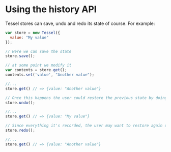 # Using the history API

Tessel stores can save, undo and redo its state of course. For example:

```js
var store = new Tessel({
  value: "My value"
});

// Here we can save the state
store.save();

// at some point we modify it
var contents = store.get();
contents.set('value', "Another value");

//...
store.get() // => {value: "Another value"}

// Once this happens the user could restore the previous state by doing
store.undo();

//...
store.get() // => {value: "My value"}

// Since everything it's recorded, the user may want to restore again doing
store.redo();

//...
store.get() // => {value: "Another value"}
```
